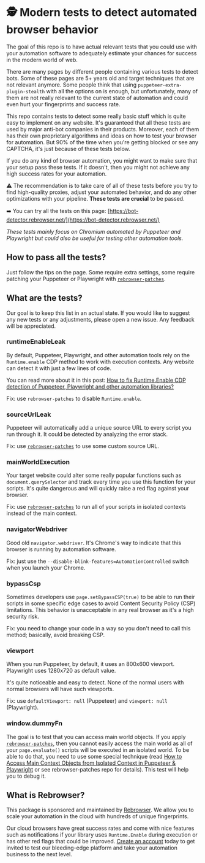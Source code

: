# 🕵️ Modern tests to detect automated browser behavior

The goal of this repo is to have actual relevant tests that you could use with your automation software to adequately estimate your chances for success in the modern world of web.

There are many pages by different people containing various tests to detect bots. Some of these pages are 5+ years old and target techniques that are not relevant anymore. Some people think that using `puppeteer-extra-plugin-stealth` with all the options on is enough, but unfortunately, many of them are not really relevant to the current state of automation and could even hurt your fingerprints and success rate.

This repo contains tests to detect some really basic stuff which is quite easy to implement on any website. It's guaranteed that all these tests are used by major anti-bot companies in their products. Moreover, each of them has their own proprietary algorithms and ideas on how to test your browser for automation. But 90% of the time when you're getting blocked or see any CAPTCHA, it's just because of these tests below.

If you do any kind of browser automation, you might want to make sure that your setup pass these tests. If it doesn't, then you might not achieve any high success rates for your automation.

⚠️ The recommendation is to take care of all of these tests before you try to find high-quality proxies, adjust your automated behavior, and do any other optimizations with your pipeline. **These tests are crucial** to be passed.

➡️ You can try all the tests on this page: [https://bot-detector.rebrowser.net/](https://bot-detector.rebrowser.net/)

*These tests mainly focus on Chromium automated by Puppeteer and Playwright but could also be useful for testing other automation tools.*

## How to pass all the tests?
Just follow the tips on the page. Some require extra settings, some require patching your Puppeteer or Playwright with [`rebrowser-patches`](https://github.com/rebrowser/rebrowser-patches).

## What are the tests?
Our goal is to keep this list in an actual state. If you would like to suggest any new tests or any adjustments, please open a new issue. Any feedback will be appreciated.

### runtimeEnableLeak
By default, Puppeteer, Playwright, and other automation tools rely on the `Runtime.enable` CDP method to work with execution contexts. Any website can detect it with just a few lines of code.

You can read more about it in this post: [How to fix Runtime.Enable CDP detection of Puppeteer, Playwright and other automation libraries?](https://rebrowser.net/blog/how-to-fix-runtime-enable-cdp-detection-of-puppeteer-playwright-and-other-automation-libraries-61740)

Fix: use `rebrowser-patches` to disable `Runtime.enable`.

### sourceUrlLeak
Puppeteer will automatically add a unique source URL to every script you run through it. It could be detected by analyzing the error stack.

Fix: use [`rebrowser-patches`](https://github.com/rebrowser/rebrowser-patches) to use some custom source URL.

### mainWorldExecution
Your target website could alter some really popular functions such as `document.querySelector` and track every time you use this function for your scripts. It's quite dangerous and will quickly raise a red flag against your browser.

Fix: use [`rebrowser-patches`](https://github.com/rebrowser/rebrowser-patches) to run all of your scripts in isolated contexts instead of the main context.

### navigatorWebdriver
Good old `navigator.webdriver`. It's Chrome's way to indicate that this browser is running by automation software.

Fix: just use the `--disable-blink-features=AutomationControlled` switch when you launch your Chrome.

### bypassCsp
Sometimes developers use `page.setBypassCSP(true)` to be able to run their scripts in some specific edge cases to avoid Content Security Policy (CSP) limitations. This behavior is unacceptable in any real browser as it's a high security risk.

Fix: you need to change your code in a way so you don't need to call this method; basically, avoid breaking CSP.

### viewport
When you run Puppeteer, by default, it uses an 800x600 viewport. Playwright uses 1280x720 as default value.

It's quite noticeable and easy to detect. None of the normal users with normal browsers will have such viewports.

Fix: use `defaultViewport: null` (Puppeteer) and `viewport: null` (Playwright).

### window.dummyFn
The goal is to test that you can access main world objects. If you apply [`rebrowser-patches`](https://github.com/rebrowser/rebrowser-patches), then you cannot easily access the main world as all of your `page.evaluate()` scripts will be executed in an isolated world. To be able to do that, you need to use some special technique (read [How to Access Main Context Objects from Isolated Context in Puppeteer & Playwright](https://rebrowser.net/blog/how-to-access-main-context-objects-from-isolated-context-in-puppeteer-and-playwright-23741) or see rebrowser-patches repo for details). This test will help you to debug it.

## What is Rebrowser?
This package is sponsored and maintained by [Rebrowser](https://rebrowser.net). We allow you to scale your automation in the cloud with hundreds of unique fingerprints.

Our cloud browsers have great success rates and come with nice features such as notifications if your library uses `Runtime.Enable` during execution or has other red flags that could be improved. [Create an account](https://rebrowser.net) today to get invited to test our bleeding-edge platform and take your automation business to the next level.
